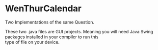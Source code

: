 # WenThurCalendar
Two Implementations of the same Question.


These two .java files are GUI projects. 
Meaning you will need Java Swing packages
installed in your compiler to run this  
type of file on your device.


